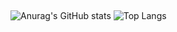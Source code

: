 <img src="https://img.shields.io/badge/-steelblue.svg?style=plastic&logo=github" alt=""/> <img src="https://komarev.com/ghpvc/?username=French77&label=Profiel+bekeken&style=plastic&logo&color=blue" alt=""/>
<img src="https://img.shields.io/badge/- Debian 10.12 | Server Rpi | 9.35 v7 -steelblue.svg?style=plastic&logo=raspberrypi" alt=""/>  

![Anurag's GitHub stats](https://github-readme-stats.vercel.app/api?username=French77&layout=compact&show_icons=true&count_private=true&theme=prussian&locale=nl) ![Top Langs](https://github-readme-stats.vercel.app/api/top-langs/?username=French77&layout=compact&langs_count=5&show_icons=true&count_private=true&theme=prussian&locale=nl)

